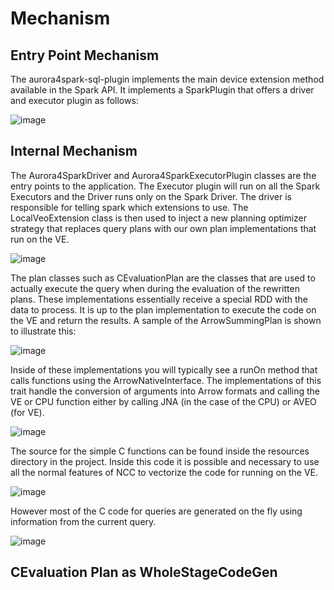 # Mechanism

## Entry Point Mechanism
The aurora4spark-sql-plugin implements the main device extension method available in the Spark API.  It implements a SparkPlugin that offers a driver and executor plugin as follows:

![image](https://user-images.githubusercontent.com/68586800/130805169-71796510-6a1a-449c-b0cd-9bab31e520f4.png)

## Internal Mechanism 

The Aurora4SparkDriver and Aurora4SparkExecutorPlugin classes are the entry points to the application.  The Executor plugin will run on all the Spark Executors and the Driver runs only on the Spark Driver.  The driver is responsible for telling spark which extensions to use.  The LocalVeoExtension class is then used to inject a new planning optimizer strategy that replaces query plans with our own plan implementations that run on the VE.

![image](https://user-images.githubusercontent.com/68586800/130805660-5deeaee4-6e8a-454d-a260-2677f3f99539.png)

The plan classes such as CEvaluationPlan are the classes that are used to actually execute the query when during the evaluation of the rewritten plans.  These implementations essentially receive a special RDD with the data to process.  It is up to the plan implementation to execute the code on the VE and return the results.  A sample of the ArrowSummingPlan is shown to illustrate this:

![image](https://user-images.githubusercontent.com/68586800/130805765-a086a9b9-e40f-4852-9d5e-13a78f80f523.png)

Inside of these implementations you will typically see a runOn method that calls functions using the ArrowNativeInterface.  The implementations of this trait handle the conversion of arguments into Arrow formats and calling the VE or CPU function either by calling JNA (in the case of the CPU) or AVEO (for VE). 

![image](https://user-images.githubusercontent.com/68586800/130805920-b9408ea5-0795-44c0-aa61-48154031448a.png)

The source for the simple C functions can be found inside the resources directory in the project. Inside this code it is possible and necessary to use all the normal features of NCC to vectorize the code for running on the VE.

![image](https://user-images.githubusercontent.com/68586800/130806050-51974d24-e0fb-412e-8a01-060d1e064c01.png)

However most of the C code for queries are generated on the fly using information from the current query.

![image](https://user-images.githubusercontent.com/68586800/130806094-a1364bd8-99b9-4e1d-b172-a1ebf987fe0c.png)

## CEvaluation Plan as WholeStageCodeGen
